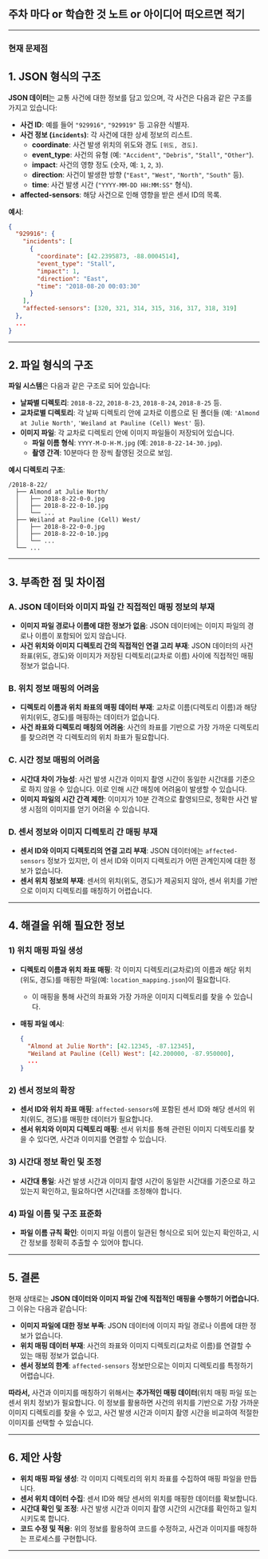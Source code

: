 ## 주차 마다 or 학습한 것 노트 or 아이디어 떠오르면 적기

-----------------


### 현재 문제점


## **1. JSON 형식의 구조**

**JSON 데이터**는 교통 사건에 대한 정보를 담고 있으며, 각 사건은 다음과 같은 구조를 가지고 있습니다:

- **사건 ID**: 예를 들어 `"929916"`, `"929919"` 등 고유한 식별자.
- **사건 정보 (`incidents`)**: 각 사건에 대한 상세 정보의 리스트.
  - **coordinate**: 사건 발생 위치의 위도와 경도 `[위도, 경도]`.
  - **event_type**: 사건의 유형 (예: `"Accident"`, `"Debris"`, `"Stall"`, `"Other"`).
  - **impact**: 사건의 영향 정도 (숫자, 예: `1`, `2`, `3`).
  - **direction**: 사건이 발생한 방향 (`"East"`, `"West"`, `"North"`, `"South"` 등).
  - **time**: 사건 발생 시간 (`"YYYY-MM-DD HH:MM:SS"` 형식).
- **affected-sensors**: 해당 사건으로 인해 영향을 받은 센서 ID의 목록.

**예시**:

```json
{
  "929916": {
    "incidents": [
      {
        "coordinate": [42.2395873, -88.0004514],
        "event_type": "Stall",
        "impact": 1,
        "direction": "East",
        "time": "2018-08-20 00:03:30"
      }
    ],
    "affected-sensors": [320, 321, 314, 315, 316, 317, 318, 319]
  },
  ...
}
```

---

## **2. 파일 형식의 구조**

**파일 시스템**은 다음과 같은 구조로 되어 있습니다:

- **날짜별 디렉토리**: `2018-8-22`, `2018-8-23`, `2018-8-24`, `2018-8-25` 등.
- **교차로별 디렉토리**: 각 날짜 디렉토리 안에 교차로 이름으로 된 폴더들 (예: `'Almond at Julie North'`, `'Weiland at Pauline (Cell) West'` 등).
- **이미지 파일**: 각 교차로 디렉토리 안에 이미지 파일들이 저장되어 있습니다.
  - **파일 이름 형식**: `YYYY-M-D-H-M.jpg` (예: `2018-8-22-14-30.jpg`).
  - **촬영 간격**: 10분마다 한 장씩 촬영된 것으로 보임.

**예시 디렉토리 구조**:

```
/2018-8-22/
  ├── Almond at Julie North/
  │   ├── 2018-8-22-0-0.jpg
  │   ├── 2018-8-22-0-10.jpg
  │   └── ...
  ├── Weiland at Pauline (Cell) West/
  │   ├── 2018-8-22-0-0.jpg
  │   ├── 2018-8-22-0-10.jpg
  │   └── ...
  └── ...
```

---

## **3. 부족한 점 및 차이점**

### **A. JSON 데이터와 이미지 파일 간 직접적인 매핑 정보의 부재**

- **이미지 파일 경로나 이름에 대한 정보가 없음**: JSON 데이터에는 이미지 파일의 경로나 이름이 포함되어 있지 않습니다.
- **사건 위치와 이미지 디렉토리 간의 직접적인 연결 고리 부재**: JSON 데이터의 사건 좌표(위도, 경도)와 이미지가 저장된 디렉토리(교차로 이름) 사이에 직접적인 매핑 정보가 없습니다.

### **B. 위치 정보 매핑의 어려움**

- **디렉토리 이름과 위치 좌표의 매핑 데이터 부재**: 교차로 이름(디렉토리 이름)과 해당 위치(위도, 경도)를 매핑하는 데이터가 없습니다.
- **사건 좌표와 디렉토리 매칭의 어려움**: 사건의 좌표를 기반으로 가장 가까운 디렉토리를 찾으려면 각 디렉토리의 위치 좌표가 필요합니다.

### **C. 시간 정보 매핑의 어려움**

- **시간대 차이 가능성**: 사건 발생 시간과 이미지 촬영 시간이 동일한 시간대를 기준으로 하지 않을 수 있습니다. 이로 인해 시간 매칭에 어려움이 발생할 수 있습니다.
- **이미지 파일의 시간 간격 제한**: 이미지가 10분 간격으로 촬영되므로, 정확한 사건 발생 시점의 이미지를 얻기 어려울 수 있습니다.

### **D. 센서 정보와 이미지 디렉토리 간 매핑 부재**

- **센서 ID와 이미지 디렉토리의 연결 고리 부재**: JSON 데이터에는 `affected-sensors` 정보가 있지만, 이 센서 ID와 이미지 디렉토리가 어떤 관계인지에 대한 정보가 없습니다.
- **센서 위치 정보의 부재**: 센서의 위치(위도, 경도)가 제공되지 않아, 센서 위치를 기반으로 이미지 디렉토리를 매칭하기 어렵습니다.

---

## **4. 해결을 위해 필요한 정보**

### **1) 위치 매핑 파일 생성**

- **디렉토리 이름과 위치 좌표 매핑**: 각 이미지 디렉토리(교차로)의 이름과 해당 위치(위도, 경도)를 매핑한 파일(예: `location_mapping.json`)이 필요합니다.
  - 이 매핑을 통해 사건의 좌표와 가장 가까운 이미지 디렉토리를 찾을 수 있습니다.
- **매핑 파일 예시**:

  ```json
  {
    "Almond at Julie North": [42.12345, -87.12345],
    "Weiland at Pauline (Cell) West": [42.200000, -87.950000],
    ...
  }
  ```

### **2) 센서 정보의 확장**

- **센서 ID와 위치 좌표 매핑**: `affected-sensors`에 포함된 센서 ID와 해당 센서의 위치(위도, 경도)를 매핑한 데이터가 필요합니다.
- **센서 위치와 이미지 디렉토리 매핑**: 센서 위치를 통해 관련된 이미지 디렉토리를 찾을 수 있다면, 사건과 이미지를 연결할 수 있습니다.

### **3) 시간대 정보 확인 및 조정**

- **시간대 통일**: 사건 발생 시간과 이미지 촬영 시간이 동일한 시간대를 기준으로 하고 있는지 확인하고, 필요하다면 시간대를 조정해야 합니다.

### **4) 파일 이름 및 구조 표준화**

- **파일 이름 규칙 확인**: 이미지 파일 이름이 일관된 형식으로 되어 있는지 확인하고, 시간 정보를 정확히 추출할 수 있어야 합니다.

---

## **5. 결론**

현재 상태로는 **JSON 데이터와 이미지 파일 간에 직접적인 매핑을 수행하기 어렵습니다.** 그 이유는 다음과 같습니다:

- **이미지 파일에 대한 정보 부족**: JSON 데이터에 이미지 파일 경로나 이름에 대한 정보가 없습니다.
- **위치 매핑 데이터 부재**: 사건의 좌표와 이미지 디렉토리(교차로 이름)를 연결할 수 있는 매핑 정보가 없습니다.
- **센서 정보의 한계**: `affected-sensors` 정보만으로는 이미지 디렉토리를 특정하기 어렵습니다.

**따라서,** 사건과 이미지를 매칭하기 위해서는 **추가적인 매핑 데이터**(위치 매핑 파일 또는 센서 위치 정보)가 필요합니다. 이 정보를 활용하면 사건의 위치를 기반으로 가장 가까운 이미지 디렉토리를 찾을 수 있고, 사건 발생 시간과 이미지 촬영 시간을 비교하여 적절한 이미지를 선택할 수 있습니다.

---

## **6. 제안 사항**

- **위치 매핑 파일 생성**: 각 이미지 디렉토리의 위치 좌표를 수집하여 매핑 파일을 만듭니다.
- **센서 위치 데이터 수집**: 센서 ID와 해당 센서의 위치를 매핑한 데이터를 확보합니다.
- **시간대 확인 및 조정**: 사건 발생 시간과 이미지 촬영 시간의 시간대를 확인하고 일치시키도록 합니다.
- **코드 수정 및 적용**: 위의 정보를 활용하여 코드를 수정하고, 사건과 이미지를 매칭하는 프로세스를 구현합니다.

---


